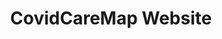 ---
layout: project
title: "CovidCareMap Website"
featured-image: "covidcaremap/covid-care-map_hero.png"
featured-alt: "Screenshot of CovidCareMap website, showing navigation, description of the map and a screengrab of the map."
featured-bg: "#7D7770"
featured-size: "cropped"
project-url: "https://www.covidcaremap.org/"
excerpt: "Website design for map application"
---